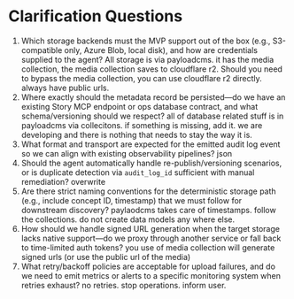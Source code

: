 # Clarification Questions

1. Which storage backends must the MVP support out of the box (e.g., S3-compatible only, Azure Blob, local disk), and how are credentials supplied to the agent?
All storage is via payloadcms. it has the media collection, the media collection saves to cloudflare r2. Should you need to bypass the media collection, you can use cloudflare r2 directly. always have public urls.
2. Where exactly should the metadata record be persisted—do we have an existing Story MCP endpoint or ops database contract, and what schema/versioning should we respect?
all of database related stuff is in payloadcms via collecitons. if something is missing, add it. we are developing and there is nothing that needs to stay the way it is.
3. What format and transport are expected for the emitted audit log event so we can align with existing observability pipelines? json
4. Should the agent automatically handle re-publish/versioning scenarios, or is duplicate detection via `audit_log_id` sufficient with manual remediation? overwrite
5. Are there strict naming conventions for the deterministic storage path (e.g., include concept ID, timestamp) that we must follow for downstream discovery? paylaodcms takes care of timestamps. follow the collections. do not create data models any where else.
6. How should we handle signed URL generation when the target storage lacks native support—do we proxy through another service or fall back to time-limited auth tokens?
you use of media collection will generate signed urls (or use the public url of the media)
7. What retry/backoff policies are acceptable for upload failures, and do we need to emit metrics or alerts to a specific monitoring system when retries exhaust? no retries. stop operations. inform user.
